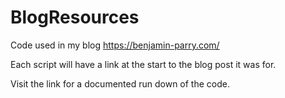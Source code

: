 # BlogResources
Code used in my blog https://benjamin-parry.com/

Each script will have a link at the start to the blog post it was for.

Visit the link for a documented run down of the code.
